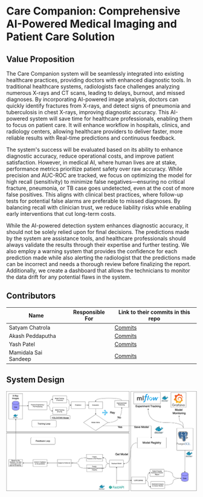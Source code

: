 # Care Companion: Comprehensive AI-Powered Medical Imaging and Patient Care Solution

## Value Proposition
The  Care Companion system will be seamlessly integrated into existing healthcare practices, providing doctors with enhanced diagnostic tools. In traditional healthcare systems, radiologists face challenges analyzing numerous X-rays and CT scans, leading to delays, burnout, and missed diagnoses. By incorporating AI-powered image analysis, doctors can quickly identify fractures from X-rays, and detect signs of pneumonia and tuberculosis in chest X-rays, improving diagnostic accuracy. This AI-powered system will save time for healthcare professionals, enabling them to focus on patient care. It will enhance workflow in hospitals, clinics, and radiology centers, allowing healthcare providers to deliver faster, more reliable results with Real-time predictions and continuous feedback. 

The system's success will be evaluated based on its ability to enhance diagnostic accuracy, reduce operational costs, and improve patient satisfaction. However, in medical AI, where human lives are at stake, performance metrics prioritize patient safety over raw accuracy. While precision and AUC-ROC are tracked, we focus on optimizing the model for high recall (sensitivity) to minimize false negatives—ensuring no critical fracture, pneumonia, or TB case goes undetected, even at the cost of more false positives. This aligns with clinical best practices, where follow-up tests for potential false alarms are preferable to missed diagnoses. By balancing recall with clinician trust, we reduce liability risks while enabling early interventions that cut long-term costs.

While the AI-powered detection system enhances diagnostic accuracy, it should not be solely relied upon for final decisions. The predictions made by the system are assistance tools, and healthcare professionals should always validate the results through their expertise and further testing. We also employ a warning system that provides the confidence for each prediction made while also alerting the radiologist  that the predictions made can be incorrect and needs a thorough review before finalizing the report. Additionally, we create a dashboard that allows the technicians to monitor the data drift for any potential flaws in the system. 

## Contributors
| Name                   | Responsible For | Link to their commits in this repo                                                       |
|------------------------|-----------------|------------------------------------------------------------------------------------------|
| Satyam Chatrola         |                 | [Commits](https://github.com/Nightshade14/care-companion/commits/main/?author=Nightshade14) |
| Akash Peddaputha        |                 | [Commits](https://github.com/Nightshade14/care-companion/commits/main/?author=akashp04)    |
| Yash Patel              |                 | [Commits](https://github.com/Nightshade14/care-companion/commits/main/?author=YashPatel166) |
| Mamidala Sai Sandeep    |                 | [Commits](https://github.com/Nightshade14/care-companion/commits/main/?author=Sandeep2229)  |

## System Design
![Image](https://github.com/Nightshade14/care-companion/blob/main/Images/systemImage.drawio.png)
